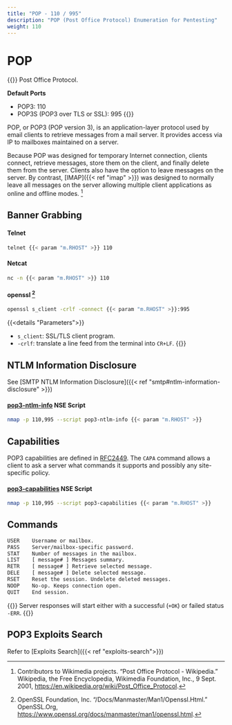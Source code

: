 ```yaml
---
title: "POP - 110 / 995"
description: "POP (Post Office Protocol) Enumeration for Pentesting"
weight: 110
---
```

# POP

{{<hint info>}}
Post Office Protocol.

**Default Ports**
- POP3: 110
- POP3S (POP3 over TLS or SSL): 995
{{</hint>}}

POP,
or POP3 (POP version 3),
is an application-layer protocol
used by email clients
to retrieve messages from a mail server.
It provides access via IP to mailboxes
maintained on a server.

Because POP was designed for temporary Internet connection,
clients connect,
retrieve messages,
store them on the client,
and finally delete them from the server.
Clients also have the option
to leave messages on the server.
By contrast,
[IMAP]({{< ref "imap" >}}) was designed to normally leave all messages
on the server
allowing multiple client applications
as online and offline modes.
[^pop3-wiki]

## Banner Grabbing

#### Telnet
```sh
telnet {{< param "m.RHOST" >}} 110
```

#### Netcat
```sh
nc -n {{< param "m.RHOST" >}} 110
```

#### openssl [^openssl]
```sh
openssl s_client -crlf -connect {{< param "m.RHOST" >}}:995
```
{{<details "Parameters">}}
- `s_client`:  SSL/TLS client program.
- `-crlf`:  translate a line feed from the terminal into `CR+LF`.
{{</details>}}

## NTLM Information Disclosure

See [SMTP NTLM Information Disclosure]({{< ref "smtp#ntlm-information-disclosure" >}})

#### [pop3-ntlm-info](https://nmap.org/nsedoc/scripts/pop3-ntlm-info.html) NSE Script

```sh
nmap -p 110,995 --script pop3-ntlm-info {{< param "m.RHOST" >}}
```

## Capabilities

POP3 capabilities are defined in [RFC2449](https://tools.ietf.org/html/rfc2449#section-6). The `CAPA` command allows a client to ask a server what commands it supports and possibly any site-specific policy.

#### [pop3-capabilities](https://nmap.org/nsedoc/scripts/pop3-capabilities.html) NSE Script

```sh
nmap -p 110,995 --script pop3-capabilities {{< param "m.RHOST" >}}
```

## Commands

```txt
USER    Username or mailbox.
PASS    Server/mailbox-specific password.
STAT    Number of messages in the mailbox.
LIST    [ message# ] Messages summary.
RETR    [ message# ] Retrieve selected message.
DELE    [ message# ] Delete selected message.
RSET    Reset the session. Undelete deleted messages.
NOOP    No-op. Keeps connection open.
QUIT    End session.
```

{{<hint info>}}
Server responses will start either with a successful (`+OK`) or failed status `-ERR`.
{{</hint>}}

## POP3 Exploits Search

Refer to [Exploits Search]({{< ref "exploits-search">}})

[^openssl]: OpenSSL Foundation, Inc. “/Docs/Manmaster/Man1/Openssl.Html.” OpenSSL.Org, https://www.openssl.org/docs/manmaster/man1/openssl.html.
[^pop3-wiki]: Contributors to Wikimedia projects. “Post Office Protocol - Wikipedia.” Wikipedia, the Free Encyclopedia, Wikimedia Foundation, Inc., 9 Sept. 2001, https://en.wikipedia.org/wiki/Post_Office_Protocol.

